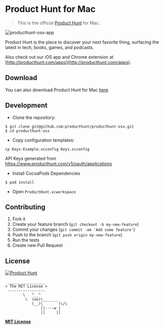 # Product Hunt for Mac

> This is the official [Product Hunt](http://www.producthunt.com) for Mac.
 
![producthunt-osx-app](https://cloud.githubusercontent.com/assets/2778007/14168594/d522c7fe-f72b-11e5-80f6-b21d9a3f3ecd.jpg)
 
Product Hunt is the place to discover your next favorite thing, surfacing the latest in tech, books, games, and podcasts.

Also check out our iOS app and Chrome extension at [http://producthunt.com/apps](http://producthunt.com/apps).

## Download

You can also download Product Hunt for Mac [here](https://s3.amazonaws.com/producthunt/mac/ProductHunt.dmg)

## Development

* Clone the repository:

```
$ git clone git@github.com:producthunt/producthunt-osx.git
$ cd producthunt-osx
```

* Copy configuration templates:

```
cp Keys-Example.xcconfig Keys.xcconfig
```

API Keys generated from https://www.producthunt.com/v1/oauth/applications

* Install CocoaPods Dependencies

```
$ pod install
```

* Open `ProductHunt.xcworkspace`

## Contributing

1. Fork it
2. Create your feature branch (`git checkout -b my-new-feature`)
3. Commit your changes (`git commit -am 'Add some feature'`)
4. Push to the branch (`git push origin my-new-feature`)
5. Run the tests
6. Create new Pull Request

## License

[![Product Hunt](http://i.imgur.com/dtAr7wC.png)](https://www.producthunt.com)

```
 _________________
< The MIT License >
 -----------------
        \   ^__^
         \  (oo)\_______
            (__)\       )\/\
                ||----w |
                ||     ||
```

**[MIT License](https://github.com/producthunt/PHImageKit/blob/master/LICENSE)**
